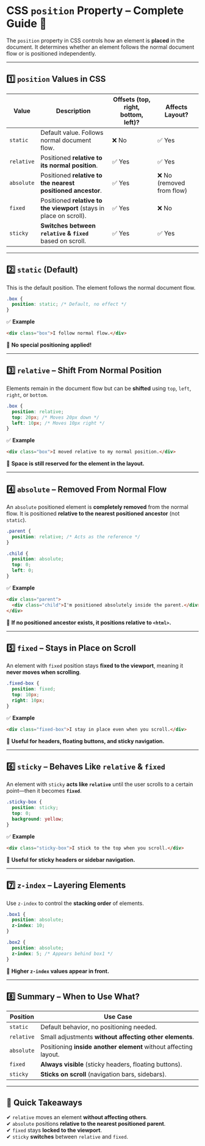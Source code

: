 # **CSS `position` Property – Complete Guide 📍**

The `position` property in CSS controls how an element is **placed** in the document. It determines whether an element follows the normal document flow or is positioned independently.

---

## **1️⃣ `position` Values in CSS**

| **Value**  | **Description**                                                     | **Offsets (top, right, bottom, left)?** | **Affects Layout?**       |
| ---------- | ------------------------------------------------------------------- | --------------------------------------- | ------------------------- |
| `static`   | Default value. Follows normal document flow.                        | ❌ No                                   | ✅ Yes                    |
| `relative` | Positioned **relative to its normal position**.                     | ✅ Yes                                  | ✅ Yes                    |
| `absolute` | Positioned **relative to the nearest positioned ancestor**.         | ✅ Yes                                  | ❌ No (removed from flow) |
| `fixed`    | Positioned **relative to the viewport** (stays in place on scroll). | ✅ Yes                                  | ❌ No                     |
| `sticky`   | **Switches between `relative` & `fixed`** based on scroll.          | ✅ Yes                                  | ✅ Yes                    |

---

## **2️⃣ `static` (Default)**

This is the default position. The element follows the normal document flow.

```css
.box {
  position: static; /* Default, no effect */
}
```

✅ **Example**

```html
<div class="box">I follow normal flow.</div>
```

📌 **No special positioning applied!**

---

## **3️⃣ `relative` – Shift From Normal Position**

Elements remain in the document flow but can be **shifted** using `top`, `left`, `right`, or `bottom`.

```css
.box {
  position: relative;
  top: 20px; /* Moves 20px down */
  left: 10px; /* Moves 10px right */
}
```

✅ **Example**

```html
<div class="box">I moved relative to my normal position.</div>
```

📌 **Space is still reserved for the element in the layout.**

---

## **4️⃣ `absolute` – Removed From Normal Flow**

An `absolute` positioned element is **completely removed** from the normal flow. It is positioned **relative to the nearest positioned ancestor** (not `static`).

```css
.parent {
  position: relative; /* Acts as the reference */
}

.child {
  position: absolute;
  top: 0;
  left: 0;
}
```

✅ **Example**

```html
<div class="parent">
  <div class="child">I'm positioned absolutely inside the parent.</div>
</div>
```

📌 **If no positioned ancestor exists, it positions relative to `<html>`.**

---

## **5️⃣ `fixed` – Stays in Place on Scroll**

An element with `fixed` position stays **fixed to the viewport**, meaning it **never moves when scrolling**.

```css
.fixed-box {
  position: fixed;
  top: 10px;
  right: 10px;
}
```

✅ **Example**

```html
<div class="fixed-box">I stay in place even when you scroll.</div>
```

📌 **Useful for headers, floating buttons, and sticky navigation.**

---

## **6️⃣ `sticky` – Behaves Like `relative` & `fixed`**

An element with `sticky` **acts like `relative`** until the user scrolls to a certain point—then it becomes **`fixed`**.

```css
.sticky-box {
  position: sticky;
  top: 0;
  background: yellow;
}
```

✅ **Example**

```html
<div class="sticky-box">I stick to the top when you scroll.</div>
```

📌 **Useful for sticky headers or sidebar navigation.**

---

## **7️⃣ `z-index` – Layering Elements**

Use `z-index` to control the **stacking order** of elements.

```css
.box1 {
  position: absolute;
  z-index: 10;
}

.box2 {
  position: absolute;
  z-index: 5; /* Appears behind box1 */
}
```

📌 **Higher `z-index` values appear in front.**

---

## **8️⃣ Summary – When to Use What?**

| Position   | Use Case                                                         |
| ---------- | ---------------------------------------------------------------- |
| `static`   | Default behavior, no positioning needed.                         |
| `relative` | Small adjustments **without affecting other elements**.          |
| `absolute` | Positioning **inside another element** without affecting layout. |
| `fixed`    | **Always visible** (sticky headers, floating buttons).           |
| `sticky`   | **Sticks on scroll** (navigation bars, sidebars).                |

---

## **🔹 Quick Takeaways**

✔ `relative` moves an element **without affecting others**.  
✔ `absolute` positions **relative to the nearest positioned parent**.  
✔ `fixed` stays **locked to the viewport**.  
✔ `sticky` **switches** between `relative` and `fixed`.
